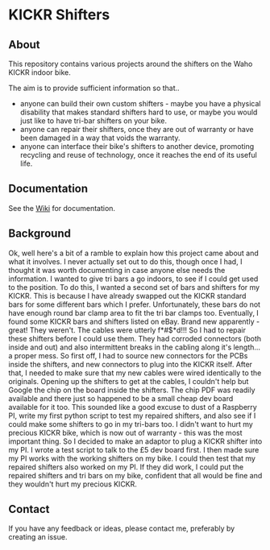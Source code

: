 # KICKR Shifters

## About
This repository contains various projects around the shifters on the Waho KICKR indoor bike.

The aim is to provide sufficient information so that..
- anyone can build their own custom shifters - maybe you have a physical disability that makes standard shifters hard to use, or maybe you would just like to have tri-bar shifters on your bike.
- anyone can repair their shifters, once they are out of warranty or have been damaged in a way that voids the warranty.
- anyone can interface their bike's shifters to another device, promoting recycling and reuse of technology, once it reaches the end of its useful life.

## Documentation
See the [Wiki](../../wiki) for documentation. 

## Background
Ok, well here's a bit of a ramble to explain how this project came about and what it involves. I never actually set out to do this, though once I had, I thought it was worth documenting in case anyone else needs the information. 
I wanted to give tri bars a go indoors, to see if I could get used to the position. To do this, I wanted a second set of bars and shifters for my KICKR. This is because I have already swapped out the KICKR standard bars for some different bars which I prefer. Unfortunately, these bars do not have enough round bar clamp area to fit the tri bar clamps too. Eventually, I found some KICKR bars and shifters listed on eBay. Brand new apparently - great! They weren't. The cables were utterly f*#$*d!!! 
So I had to repair these shifters before I could use them. They had corroded connectors (both inside and out) and also intermittent breaks in the cabling along it's length... a proper mess. So first off, I had to source new connectors for the PCBs inside the shifters, and new connectors to plug into the KICKR itself. After that, I needed to make sure that my new cables were wired identically to the originals.
Opening up the shifters to get at the cables, I couldn't help but Google the chip on the board inside the shifters. The chip PDF was readily available and there just so happened to be a small cheap dev board available for it too. This sounded like a good excuse to dust of a Raspberry PI, write my first python script to test my repaired shifters, and also see if I could make some shifters to go in my tri-bars too. I didn't want to hurt my precious KICKR bike, which is now out of warranty - this was the most important thing. So I decided to make an adaptor to plug a KICKR shifter into my PI. I wrote a test script to talk to the £5 dev board first. I then made sure my PI works with the working shifters on my bike. I could then test that my repaired shifters also worked on my PI. If they did work, I could put the repaired shifters and tri bars on my bike, confident that all would be fine and they wouldn't hurt my precious KICKR. 

## Contact
If you have any feedback or ideas, please contact me, preferably by creating an issue.

